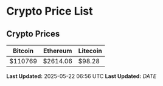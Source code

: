 # Crypto Price List

## Crypto Prices
| Bitcoin | Ethereum | Litecoin |
| ------- | -------- | -------- |
| $110769 | $2614.06 | $98.28 |
**Last Updated:** 2025-05-22 06:56 UTC
**Last Updated:** $DATE$
